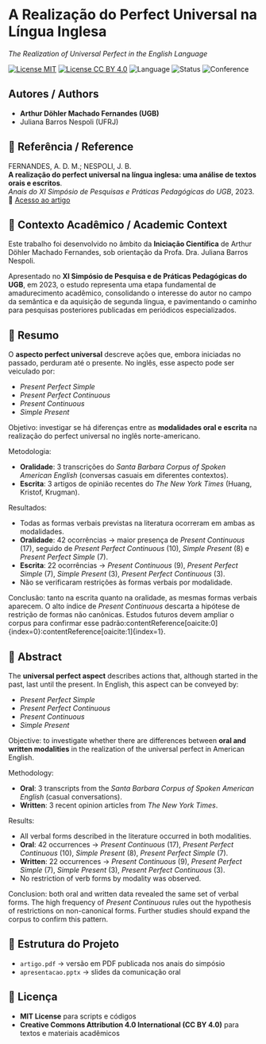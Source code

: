 # A Realização do Perfect Universal na Língua Inglesa
*The Realization of Universal Perfect in the English Language*

[![License MIT](https://img.shields.io/badge/License-MIT-green.svg)](./LICENSE)
[![License CC BY 4.0](https://img.shields.io/badge/License-CC_BY_4.0-lightgrey.svg)](https://creativecommons.org/licenses/by/4.0/)
![Language](https://img.shields.io/badge/Language-PT--EN-blue)
![Status](https://img.shields.io/badge/Status-Published-success)
![Conference](https://img.shields.io/badge/Event-XI_Simpósio_do_UGB-orange)

## Autores / Authors
- **Arthur Döhler Machado Fernandes (UGB)**  
- Juliana Barros Nespoli (UFRJ)

## 📖 Referência / Reference
FERNANDES, A. D. M.; NESPOLI, J. B.  
**A realização do perfect universal na língua inglesa: uma análise de textos orais e escritos**.  
*Anais do XI Simpósio de Pesquisas e Práticas Pedagógicas do UGB*, 2023.  
🔗 [Acesso ao artigo](https://revista.ugb.edu.br/simposio/article/view/2759)

## 🧩 Contexto Acadêmico / Academic Context
Este trabalho foi desenvolvido no âmbito da **Iniciação Científica** de Arthur Döhler Machado Fernandes, sob orientação da Profa. Dra. Juliana Barros Nespoli.  

Apresentado no **XI Simpósio de Pesquisa e de Práticas Pedagógicas do UGB**, em 2023, o estudo representa uma etapa fundamental de amadurecimento acadêmico, consolidando o interesse do autor no campo da semântica e da aquisição de segunda língua, e pavimentando o caminho para pesquisas posteriores publicadas em periódicos especializados.

## 📑 Resumo
O **aspecto perfect universal** descreve ações que, embora iniciadas no passado, perduram até o presente. No inglês, esse aspecto pode ser veiculado por:  
- *Present Perfect Simple*  
- *Present Perfect Continuous*  
- *Present Continuous*  
- *Simple Present*  

Objetivo: investigar se há diferenças entre as **modalidades oral e escrita** na realização do perfect universal no inglês norte-americano.  

Metodologia:  
- **Oralidade**: 3 transcrições do *Santa Barbara Corpus of Spoken American English* (conversas casuais em diferentes contextos).  
- **Escrita**: 3 artigos de opinião recentes do *The New York Times* (Huang, Kristof, Krugman).  

Resultados:  
- Todas as formas verbais previstas na literatura ocorreram em ambas as modalidades.  
- **Oralidade**: 42 ocorrências → maior presença de *Present Continuous* (17), seguido de *Present Perfect Continuous* (10), *Simple Present* (8) e *Present Perfect Simple* (7).  
- **Escrita**: 22 ocorrências → *Present Continuous* (9), *Present Perfect Simple* (7), *Simple Present* (3), *Present Perfect Continuous* (3).  
- Não se verificaram restrições às formas verbais por modalidade.  

Conclusão: tanto na escrita quanto na oralidade, as mesmas formas verbais aparecem. O alto índice de *Present Continuous* descarta a hipótese de restrição de formas não canônicas. Estudos futuros devem ampliar o corpus para confirmar esse padrão:contentReference[oaicite:0]{index=0}:contentReference[oaicite:1]{index=1}.  

## 📑 Abstract
The **universal perfect aspect** describes actions that, although started in the past, last until the present. In English, this aspect can be conveyed by:  
- *Present Perfect Simple*  
- *Present Perfect Continuous*  
- *Present Continuous*  
- *Simple Present*  

Objective: to investigate whether there are differences between **oral and written modalities** in the realization of the universal perfect in American English.  

Methodology:  
- **Oral**: 3 transcripts from the *Santa Barbara Corpus of Spoken American English* (casual conversations).  
- **Written**: 3 recent opinion articles from *The New York Times*.  

Results:  
- All verbal forms described in the literature occurred in both modalities.  
- **Oral**: 42 occurrences → *Present Continuous* (17), *Present Perfect Continuous* (10), *Simple Present* (8), *Present Perfect Simple* (7).  
- **Written**: 22 occurrences → *Present Continuous* (9), *Present Perfect Simple* (7), *Simple Present* (3), *Present Perfect Continuous* (3).  
- No restriction of verb forms by modality was observed.  

Conclusion: both oral and written data revealed the same set of verbal forms. The high frequency of *Present Continuous* rules out the hypothesis of restrictions on non-canonical forms. Further studies should expand the corpus to confirm this pattern.  

## 📂 Estrutura do Projeto
- `artigo.pdf` → versão em PDF publicada nos anais do simpósio  
- `apresentacao.pptx` → slides da comunicação oral  

## 📜 Licença
- **MIT License** para scripts e códigos  
- **Creative Commons Attribution 4.0 International (CC BY 4.0)** para textos e materiais acadêmicos
